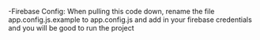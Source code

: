 -Firebase Config: When pulling this code down, rename the file app.config.js.example to app.config.js and add in your firebase credentials and you will be good to run the project